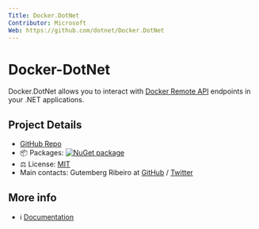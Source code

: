 ```yaml
---
Title: Docker.DotNet
Contributor: Microsoft
Web: https://github.com/dotnet/Docker.DotNet
---
```


# Docker-DotNet

Docker.DotNet allows you to interact with [Docker Remote API](https://docs.docker.com/engine/reference/api/docker_remote_api/) endpoints in your .NET applications.

## Project Details

* [GitHub Repo](https://github.com/dotnet/Docker.DotNet)
* 📦 Packages: 
  [![NuGet package](https://img.shields.io/nuget/v/Docker.DotNet.svg)](https://nuget.org/packages/Docker.DotNet)
* ⚖ License: [MIT](https://github.com/dotnet/Docker.DotNet/tree/master/LICENSE)
* Main contacts: Gutemberg Ribeiro at [GitHub](https://github.com/galvesribeiro) / [Twitter](https://twitter.com/galvesribeiro)

## More info

* ℹ️ [Documentation](https://github.com/dotnet/Docker.DotNet/tree/master/README.md)
